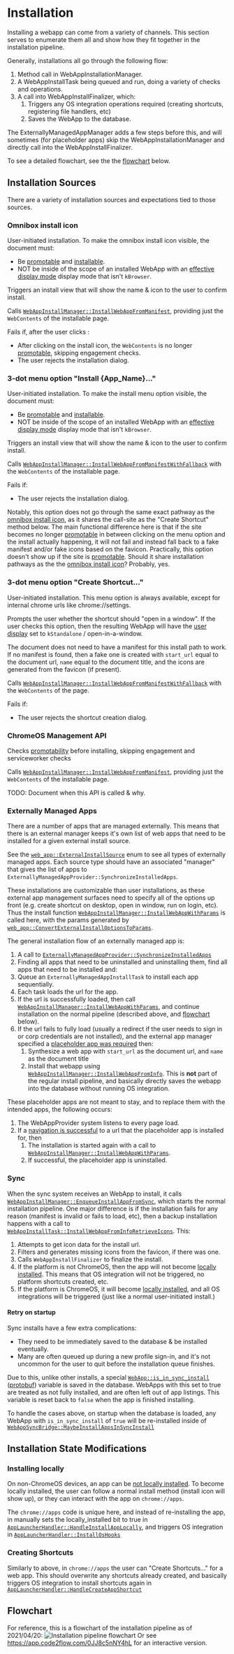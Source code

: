 # Installation

Installing a webapp can come from a variety of channels. This section serves to enumerate them all and show how they fit together in the installation pipeline. 

Generally, installations all go through the following flow:
1. Method call in WebAppInstallationManager.
1. A WebAppInstallTask being queued and run, doing a variety of checks and operations.
1. A call into WebAppInstallFinalizer, which:
   1. Triggers any OS integration operations required (creating shortcuts, registering file handlers, etc)
   1. Saves the WebApp to the database.

The ExternallyManagedAppManager adds a few steps before this, and will sometimes (for placeholder apps) skip the WebAppInstallationManager and directly call into the WebAppInstallFinalizer.

To see a detailed flowchart, see the the [flowchart](#flowchart) below.

## Installation Sources

There are a variety of installation sources and expectations tied to those sources.

### Omnibox install icon
User-initiated installation. To make the omnibox install icon visible, the document must:
* Be [promotable](../README.md#promotable) and [installable](../README.md#installable).
* NOT be inside of the scope of an installed WebApp with an [effective display mode](../README.md#effective-display-mode) display mode that isn't `kBrowser`.

Triggers an install view that will show the name & icon to the user to confirm install.

Calls [`WebAppInstallManager::InstallWebAppFromManifest`](https://source.chromium.org/search?q=function:WebAppInstallManager::InstallWebAppFromManifest), providing just the `WebContents` of the installable page.

Fails if, after the user clicks :
* After clicking on the install icon, the `WebContents` is no longer [promotable](../README.md#promotable), skipping engagement checks.
* The user rejects the installation dialog.


### 3-dot menu option "Install {App_Name}..."
User-initiated installation. To make the install menu option visible, the document must:
* Be [promotable](../README.md#promotable) and [installable](../README.md#installable).
* NOT be inside of the scope of an installed WebApp with an [effective display mode](../README.md#effective-display-mode) display mode that isn't `kBrowser`.

Triggers an install view that will show the name & icon to the user to confirm install.

Calls [`WebAppInstallManager::InstallWebAppFromManifestWithFallback`](https://source.chromium.org/search?q=WebAppInstallManager::InstallWebAppFromManifestWithFallback) with the `WebContents` of the installable page.

Fails if:
* The user rejects the installation dialog.

Notably, this option does not go through the same exact pathway as the [omnibox install icon](#omnibox-install-icon), as it shares the call-site as the "Create Shortcut" method below. The main functional difference here is that if the site becomes no longer [promotable](../README.md#promotable) in between clicking on the menu option and the install actually happening, it will not fail and instead fall back to a fake manifest and/or fake icons based on the favicon. Practically, this option doesn't show up if the site is [promotable](../README.md#promotable). Should it share installation pathways as the the [omnibox install icon](#omnibox-install-icon)? Probably, yes.

### 3-dot menu option "Create Shortcut..."
User-initiated installation. This menu option is always available, except for internal chrome urls like chrome://settings.

Prompts the user whether the shortcut should "open in a window". If the user checks this option, then the resulting WebApp will have the [user display](../README.md#user-display-mode) set to `kStandalone` / open-in-a-window.

The document does not need to have a manifest for this install path to work. If no manifest is found, then a fake one is created with `start_url` equal to the document url, `name` equal to the document title, and the icons are generated from the favicon (if present).

Calls [`WebAppInstallManager::InstallWebAppFromManifestWithFallback`](https://source.chromium.org/search?q=WebAppInstallManager::InstallWebAppFromManifestWithFallback) with the `WebContents` of the page.

Fails if:
* The user rejects the shortcut creation dialog.

### ChromeOS Management API
Checks [promotability](../README.md#promotable) before installing, skipping engagement and serviceworker checks

Calls [`WebAppInstallManager::InstallWebAppFromManifest`](https://source.chromium.org/search?q=WebAppInstallManager::InstallWebAppFromManifest), providing just the `WebContents` of the installable page.

TODO: Document when this API is called & why.

### Externally Managed Apps
There are a number of apps that are managed externally. This means that there is an external manager keeps it's own list of web apps that need to be installed for a given external install source.

See the [`web_app::ExternalInstallSource`](https://source.chromium.org/search?q=web_app::ExternalInstallSource) enum to see all types of externally managed apps. Each source type should have an associated "manager" that gives the list of apps to `ExternallyManagedAppProvider::SynchronizeInstalledApps`.

These installations are customizable than user installations, as these external app management surfaces need to specify all of the options up front (e.g. create shortcut on desktop, open in window, run on login, etc). Thus the install function [`WebAppInstallManager::InstallWebAppWithParams`](https://source.chromium.org/search?q=WebAppInstallManager::InstallWebAppWithParams) is called here, with the params generated by [`web_app::ConvertExternalInstallOptionsToParams`](https://source.chromium.org/search?q=web_app::ConvertExternalInstallOptionsToParams).

The general installation flow of an externally managed app is:
1. A call to [`ExternallyManagedAppProvider::SynchronizeInstalledApps`](https://source.chromium.org/search?q=ExternallyManagedAppProvider::SynchronizeInstalledApps)
1. Finding all apps that need to be uninstalled and uninstalling them, find all apps that need to be installed and:
1. Queue an `ExternallyManagedAppInstallTask` to install each app sequentially.
1. Each task loads the url for the app.
1. If the url is successfully loaded, then call [`WebAppInstallManager::InstallWebAppWithParams`](https://source.chromium.org/search?q=WebAppInstallManager::InstallWebAppWithParams), and continue installation on the normal pipeline (described above, and [flowchart](#flowchart) below).
1. If the url fails to fully load (usually a redirect if the user needs to sign in or corp credentials are not installed), and the external app manager specified a [placeholder app was required](https://source.chromium.org/search?q=ExternalInstallOptions::install_placeholder) then:
   1. Synthesize a web app with `start_url` as the document url, and `name` as the document title
   1. Install that webapp using [`WebAppInstallManager::InstallWebAppFromInfo`](https://source.chromium.org/search?q=WebAppInstallManager::InstallWebAppFromInfo). This is **not** part of the regular install pipeline, and basically directly saves the webapp into the database without running OS integration.

These placeholder apps are not meant to stay, and to replace them with the intended apps, the following occurs:
1. The WebAppProvider system listens to every page load.
1. If a [navigation is successful](https://source.chromium.org/search?q=WebAppTabHelper::ReinstallPlaceholderAppIfNecessary) to a url that the placeholder app is installed for, then
   1. The installation is started again with a call to [`WebAppInstallManager::InstallWebAppWithParams`](https://source.chromium.org/search?q=WebAppInstallManager::InstallWebAppWithParams).
   1. If successful, the placeholder app is uninstalled.


### Sync

When the sync system receives an WebApp to install, it calls [`WebAppInstallManager::EnqueueInstallAppFromSync`](https://source.chromium.org/search?q=WebAppInstallManager::EnqueueInstallAppFromSync), which starts the normal installation pipeline. One major difference is if the installation fails for any reason (manifest is invalid or fails to load, etc), then a backup installation happens with a call to [`WebAppInstallTask::InstallWebAppFromInfoRetrieveIcons`](https://source.chromium.org/search?q=WebAppInstallTask::InstallWebAppFromInfoRetrieveIcons). This:
1. Attempts to get icon data for the install url.
1. Filters and generates missing icons from the favicon, if there was one.
1. Calls `WebAppInstallFinalizer` to finalize the install.
  1. If the platform is not ChromeOS, then the app will not become [locally installed](../README.md#locally-installed). This means that OS integration will not be triggered, no platform shortcuts created, etc.
  1. If the platform is ChromeOS, it will become [locally installed](../README.md#locally-installed), and all OS integrations will be triggered (just like a normal user-initiated install.)

#### Retry on startup
Sync installs have a few extra complications:
* They need to be immediately saved to the database & be installed eventually.
* Many are often queued up during a new profile sign-in, and it's not uncommon for the user to quit before the installation queue finishes.

Due to this, unlike other installs, a special [`WebApp::is_in_sync_install`](https://source.chromium.org/search?q=WebApp::is_in_sync_install) ([protobuf](https://source.chromium.org/chromium/chromium/src/+/main:chrome/browser/web_applications/proto/web_app.proto;l=110;bpv=1;bpt=1?q=web_app.proto%20is_in_sync_install&ss=chromium)) variable is saved in the database. WebApps with this set to true are treated as not fully installed, and are often left out of app listings. This variable is reset back to `false` when the app is finished installing.

To handle the cases above, on startup when the database is loaded, any WebApp with `is_in_sync_install` of `true` will be re-installed inside of [`WebAppSyncBridge::MaybeInstallAppsInSyncInstall`](https://source.chromium.org/search?q=WebAppSyncBridge::MaybeInstallAppsInSyncInstall)

## Installation State Modifications

### Installing locally
On non-ChromeOS devices, an app can be [not locally installed](../README.md#locally-installed). To become locally installed, the user can follow a normal install method (install icon will show up), or they can interact with the app on `chrome://apps`.

The `chrome://apps` code is unique here, and instead of re-installing the app, in manually sets the locally_installed bit to true in [`AppLauncherHandler::HandleInstallAppLocally`](https://source.chromium.org/search?q=AppLauncherHandler::HandleInstallAppLocally), and triggers OS integration in [`AppLauncherHandler::InstallOsHooks`](https://source.chromium.org/search?q=AppLauncherHandler::HandleInstallAppLocally)

### Creating Shortcuts
Similarly to above, in `chrome://apps` the user can "Create Shortcuts..." for a web app. This should overwrite any shortcuts already created, and basically triggers OS integration to install shortcuts again in [`AppLauncherHandler::HandleCreateAppShortcut`](https://source.chromium.org/search?q=AppLauncherHandler::HandleCreateAppShortcut)

## Flowchart

For reference, this is a flowchart of the installation pipeline as of 2021/04/20: ![Installation pipeline flowchart](install_pipeline_2021_04_22.png)
Or see https://app.code2flow.com/0JJ8c5nNY4hL for an interactive version.